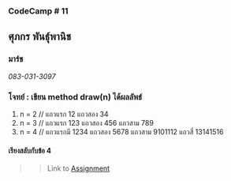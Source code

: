 ### CodeCamp # 11  

## **ศุภกร พันธุ์พานิช**  
### มาร์ช
*083-031-3097*  

### โจทย์ : เขียน method draw(n) ได้ผลลัพธ์
1. n = 2 // แถวแรก 12 แถวสอง 34
2. n = 3 // แถวแรก 123 แถวสอง 456 แถวสาม 789  
3. n = 4 // แถวแรกมี 1234 แถวสอง 5678 แถวสาม 9101112 แถวสี่ 13141516
#### เรียงสลับกับข้อ 4

>> Link to [Assignment]()